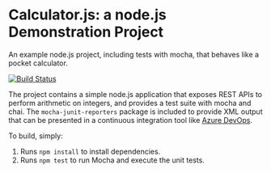 Calculator.js: a node.js Demonstration Project
==============================================
An example node.js project, including tests with mocha, that behaves like
a pocket calculator.

[![Build Status](https://dev.azure.com/vipinmallayaaz400/Integrating%20External%20Source%20Control%20with%20Azure%20Piplelineses/_apis/build/status/vipinmallayaaz400.calculator?branchName=master)](https://dev.azure.com/vipinmallayaaz400/Integrating%20External%20Source%20Control%20with%20Azure%20Piplelineses/_build/latest?definitionId=7&branchName=master)

The project contains a simple node.js application that exposes REST APIs
to perform arithmetic on integers, and provides a test suite with mocha
and chai.  The `mocha-junit-reporters` package is included to provide XML
output that can be presented in a continuous integration tool like
[Azure DevOps](https://azure.com/devops).

To build, simply:

1. Runs `npm install` to install dependencies.
2. Runs `npm test` to run Mocha and execute the unit tests.

